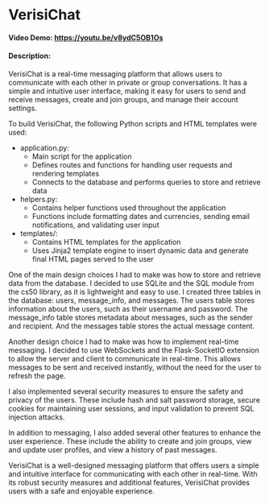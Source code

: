 # VerisiChat

#### Video Demo: https://youtu.be/v8ydC5OB1Os

#### Description:

VerisiChat is a real-time messaging platform that allows users to communicate with each other in private or group conversations. It has a simple and intuitive user interface, making it easy for users to send and receive messages, create and join groups, and manage their account settings.

To build VerisiChat, the following Python scripts and HTML templates were used:

- application.py:
  - Main script for the application
  - Defines routes and functions for handling user requests and rendering templates
  - Connects to the database and performs queries to store and retrieve data
- helpers.py:
  - Contains helper functions used throughout the application
  - Functions include formatting dates and currencies, sending email notifications, and validating user input
- templates/:
  - Contains HTML templates for the application
  - Uses Jinja2 template engine to insert dynamic data and generate final HTML pages served to the user

One of the main design choices I had to make was how to store and retrieve data from the database. I decided to use SQLite and the SQL module from the cs50 library, as it is lightweight and easy to use. I created three tables in the database: users, message_info, and messages. The users table stores information about the users, such as their username and password. The message_info table stores metadata about messages, such as the sender and recipient. And the messages table stores the actual message content.

Another design choice I had to make was how to implement real-time messaging. I decided to use WebSockets and the Flask-SocketIO extension to allow the server and client to communicate in real-time. This allows messages to be sent and received instantly, without the need for the user to refresh the page.

I also implemented several security measures to ensure the safety and privacy of the users. These include hash and salt password storage, secure cookies for maintaining user sessions, and input validation to prevent SQL injection attacks.

In addition to messaging, I also added several other features to enhance the user experience. These include the ability to create and join groups, view and update user profiles, and view a history of past messages.

VerisiChat is a well-designed messaging platform that offers users a simple and intuitive interface for communicating with each other in real-time. With its robust security measures and additional features, VerisiChat provides users with a safe and enjoyable experience.
